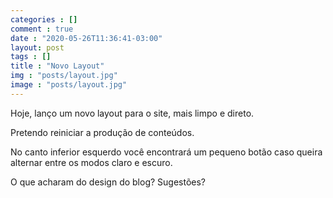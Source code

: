 ```yaml
---
categories : []
comment : true
date : "2020-05-26T11:36:41-03:00"
layout: post
tags : []
title : "Novo Layout"
img : "posts/layout.jpg"
image : "posts/layout.jpg"
---
```


Hoje, lanço um novo layout para o site, mais limpo e direto.

Pretendo reiniciar a produção de conteúdos.

No canto inferior esquerdo você encontrará um pequeno botão caso queira alternar entre os modos claro e escuro.

O que acharam do design do blog? Sugestões?
